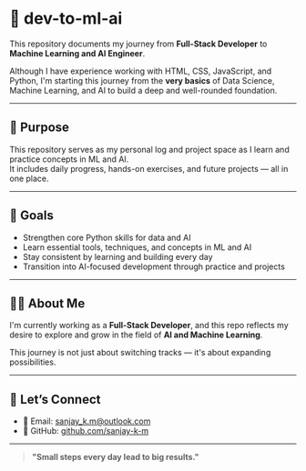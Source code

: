 # 🚀 dev-to-ml-ai

This repository documents my journey from **Full-Stack Developer** to **Machine Learning and AI Engineer**.

Although I have experience working with HTML, CSS, JavaScript, and Python, I'm starting this journey from the **very basics** of Data Science, Machine Learning, and AI to build a deep and well-rounded foundation.

---

## 📌 Purpose

This repository serves as my personal log and project space as I learn and practice concepts in ML and AI.  
It includes daily progress, hands-on exercises, and future projects — all in one place.

---

## 🎯 Goals

- Strengthen core Python skills for data and AI
- Learn essential tools, techniques, and concepts in ML and AI
- Stay consistent by learning and building every day
- Transition into AI-focused development through practice and projects

---

## 👨‍💻 About Me

I'm currently working as a **Full-Stack Developer**, and this repo reflects my desire to explore and grow in the field of **AI and Machine Learning**.

This journey is not just about switching tracks — it's about expanding possibilities.

---

## 🤝 Let’s Connect

- 📧 Email: [sanjay_k.m@outlook.com](mailto:sanjay_k.m@outlook.com)
- 💼 GitHub: [github.com/sanjay-k-m](https://github.com/sanjay-k-m)

---

> **"Small steps every day lead to big results."**
